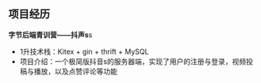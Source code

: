 ##  项目经历

**字节后端青训营——抖声s**s

+ 1升技术栈：Kitex + gin + thrift + MySQL
+ 项目介绍：一个极简版抖音s的服务器端，实现了用户的注册与登录，视频投稿与播放，以及点赞评论等功能

